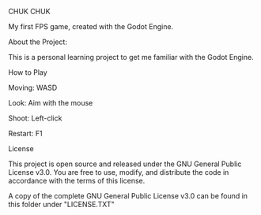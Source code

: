 CHUK CHUK



My first FPS game, created with the Godot Engine.



About the Project:

This is a personal learning project to get me familiar with the Godot Engine.



How to Play

Moving: WASD

Look: Aim with the mouse

Shoot: Left-click

Restart: F1





License

This project is open source and released under the GNU General Public License v3.0. You are free to use, modify, and distribute the code in accordance with the terms of this license.

A copy of the complete GNU General Public License v3.0 can be found in this folder under "LICENSE.TXT"
